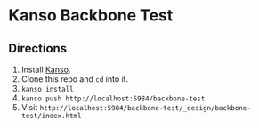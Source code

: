 Kanso Backbone Test
===================

Directions
----------

1. Install [Kanso](http://kan.so).
2. Clone this repo and ``cd`` into it.
3. ``kanso install``
4. ``kanso push http://localhost:5984/backbone-test``
5. Visit ``http://localhost:5984/backbone-test/_design/backbone-test/index.html``
